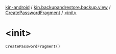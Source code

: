 [kin-android](../../index.md) / [kin.backupandrestore.backup.view](../index.md) / [CreatePasswordFragment](index.md) / [&lt;init&gt;](./-init-.md)

# &lt;init&gt;

`CreatePasswordFragment()`